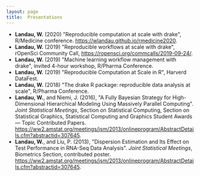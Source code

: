 ```yaml
---
layout: page
title:  Presentations
---
```


- **Landau, W.** (2020) "Reproducible computation at scale with drake", R/Medicine conference. <a href="https://wlandau.github.io/rmedicine2020">https://wlandau.github.io/rmedicine2020</a>.
- **Landau, W.** (2019) "Reproducible workflows at scale with drake", rOpenSci Community Call, <a href="https://ropensci.org/commcalls/2019-09-24/">https://ropensci.org/commcalls/2019-09-24/</a>.
- **Landau, W.** (2019) "Machine learning workflow management with drake", invited 4-hour workshop, R/Pharma Conference.
- **Landau, W.** (2019) "Reproducible Computation at Scale in R", Harverd DataFest.
- **Landau, W.** (2018) "The drake R package: reproducible data analysis at scale", R/Pharma Conference.
- **Landau, W.**, and Niemi, J. (2016), "A Fully Bayesian Strategy for High-Dimensional Hierarchical Modeling Using Massively Parallel Computing". *Joint Statistical Meetings*, Section on Statistical Computing, Section on Statistical Graphics, Statistical Computing and Graphics Student Awards — Topic Contributed Papers. <a href="https://ww2.amstat.org/meetings/jsm/2016/onlineprogram/AbstractDetails.cfm?abstractid=318764">https://ww2.amstat.org/meetings/jsm/2013/onlineprogram/AbstractDetails.cfm?abstractid=307645</a>.
- **Landau, W.**, and Liu, P. (2013), "Dispersion Estimation and Its Effect on Test Performance in RNA-Seq Data Analysis". *Joint Statistical Meetings*,	Biometrics Section, contributed poster. <a href="https://ww2.amstat.org/meetings/jsm/2013/onlineprogram/AbstractDetails.cfm?abstractid=307645">https://ww2.amstat.org/meetings/jsm/2013/onlineprogram/AbstractDetails.cfm?abstractid=307645</a>.
